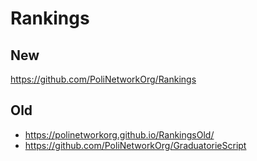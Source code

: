 # Rankings

## New

https://github.com/PoliNetworkOrg/Rankings

## Old

* https://polinetworkorg.github.io/RankingsOld/
* https://github.com/PoliNetworkOrg/GraduatorieScript

